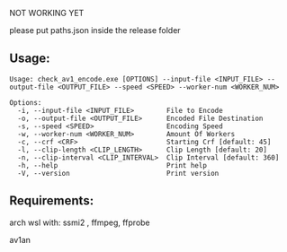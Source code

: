 NOT WORKING YET

please put paths.json inside the release folder

## Usage:
```
Usage: check_av1_encode.exe [OPTIONS] --input-file <INPUT_FILE> --output-file <OUTPUT_FILE> --speed <SPEED> --worker-num <WORKER_NUM>

Options:
  -i, --input-file <INPUT_FILE>        File to Encode
  -o, --output-file <OUTPUT_FILE>      Encoded File Destination
  -s, --speed <SPEED>                  Encoding Speed
  -w, --worker-num <WORKER_NUM>        Amount Of Workers
  -c, --crf <CRF>                      Starting Crf [default: 45]
  -l, --clip-length <CLIP_LENGTH>      Clip Length [default: 20]
  -n, --clip-interval <CLIP_INTERVAL>  Clip Interval [default: 360]
  -h, --help                           Print help
  -V, --version                        Print version
  ```

## Requirements:
arch wsl with: ssmi2 , ffmpeg, ffprobe

av1an
